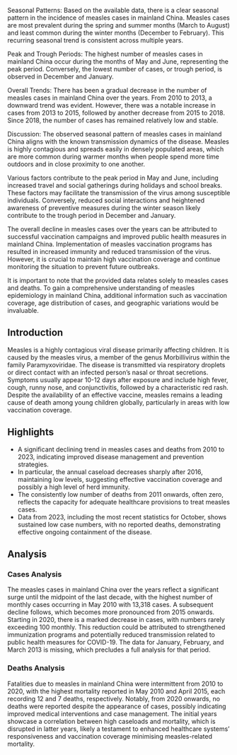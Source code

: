 Seasonal Patterns: 
Based on the available data, there is a clear seasonal pattern in the incidence of measles cases in mainland China. Measles cases are most prevalent during the spring and summer months (March to August) and least common during the winter months (December to February). This recurring seasonal trend is consistent across multiple years.

Peak and Trough Periods: 
The highest number of measles cases in mainland China occur during the months of May and June, representing the peak period. Conversely, the lowest number of cases, or trough period, is observed in December and January.

Overall Trends: 
There has been a gradual decrease in the number of measles cases in mainland China over the years. From 2010 to 2013, a downward trend was evident. However, there was a notable increase in cases from 2013 to 2015, followed by another decrease from 2015 to 2018. Since 2018, the number of cases has remained relatively low and stable.

Discussion:
The observed seasonal pattern of measles cases in mainland China aligns with the known transmission dynamics of the disease. Measles is highly contagious and spreads easily in densely populated areas, which are more common during warmer months when people spend more time outdoors and in close proximity to one another.

Various factors contribute to the peak period in May and June, including increased travel and social gatherings during holidays and school breaks. These factors may facilitate the transmission of the virus among susceptible individuals. Conversely, reduced social interactions and heightened awareness of preventive measures during the winter season likely contribute to the trough period in December and January.

The overall decline in measles cases over the years can be attributed to successful vaccination campaigns and improved public health measures in mainland China. Implementation of measles vaccination programs has resulted in increased immunity and reduced transmission of the virus. However, it is crucial to maintain high vaccination coverage and continue monitoring the situation to prevent future outbreaks.

It is important to note that the provided data relates solely to measles cases and deaths. To gain a comprehensive understanding of measles epidemiology in mainland China, additional information such as vaccination coverage, age distribution of cases, and geographic variations would be invaluable.
## Introduction

Measles is a highly contagious viral disease primarily affecting children. It is caused by the measles virus, a member of the genus Morbillivirus within the family Paramyxoviridae. The disease is transmitted via respiratory droplets or direct contact with an infected person’s nasal or throat secretions. Symptoms usually appear 10-12 days after exposure and include high fever, cough, runny nose, and conjunctivitis, followed by a characteristic red rash. Despite the availability of an effective vaccine, measles remains a leading cause of death among young children globally, particularly in areas with low vaccination coverage.

## Highlights

- A significant declining trend in measles cases and deaths from 2010 to 2023, indicating improved disease management and prevention strategies. <br/>
- In particular, the annual caseload decreases sharply after 2016, maintaining low levels, suggesting effective vaccination coverage and possibly a high level of herd immunity. <br/>
- The consistently low number of deaths from 2011 onwards, often zero, reflects the capacity for adequate healthcare provisions to treat measles cases. <br/>
- Data from 2023, including the most recent statistics for October, shows sustained low case numbers, with no reported deaths, demonstrating effective ongoing containment of the disease. <br/>

## Analysis

### Cases Analysis
The measles cases in mainland China over the years reflect a significant surge until the midpoint of the last decade, with the highest number of monthly cases occurring in May 2010 with 13,318 cases. A subsequent decline follows, which becomes more pronounced from 2015 onwards. Starting in 2020, there is a marked decrease in cases, with numbers rarely exceeding 100 monthly. This reduction could be attributed to strengthened immunization programs and potentially reduced transmission related to public health measures for COVID-19. The data for January, February, and March 2013 is missing, which precludes a full analysis for that period.

### Deaths Analysis
Fatalities due to measles in mainland China were intermittent from 2010 to 2020, with the highest mortality reported in May 2010 and April 2015, each recording 12 and 7 deaths, respectively. Notably, from 2020 onwards, no deaths were reported despite the appearance of cases, possibly indicating improved medical interventions and case management. The initial years showcase a correlation between high caseloads and mortality, which is disrupted in latter years, likely a testament to enhanced healthcare systems’ responsiveness and vaccination coverage minimising measles-related mortality.

